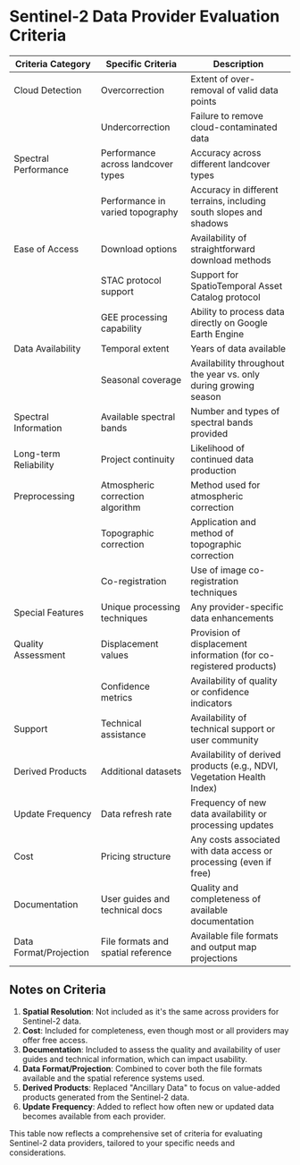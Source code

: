 # Sentinel-2 Data Provider Evaluation Criteria

| Criteria Category | Specific Criteria | Description |
|-------------------|-------------------|-------------|
| Cloud Detection   | Overcorrection | Extent of over-removal of valid data points |
|                   | Undercorrection | Failure to remove cloud-contaminated data |
| Spectral Performance | Performance across landcover types | Accuracy across different landcover types |
|                       | Performance in varied topography | Accuracy in different terrains, including south slopes and shadows |
| Ease of Access    | Download options | Availability of straightforward download methods |
|                   | STAC protocol support | Support for SpatioTemporal Asset Catalog protocol |
|                   | GEE processing capability | Ability to process data directly on Google Earth Engine |
| Data Availability | Temporal extent | Years of data available |
|                   | Seasonal coverage | Availability throughout the year vs. only during growing season |
| Spectral Information | Available spectral bands | Number and types of spectral bands provided |
| Long-term Reliability | Project continuity | Likelihood of continued data production |
| Preprocessing     | Atmospheric correction algorithm | Method used for atmospheric correction |
|                   | Topographic correction | Application and method of topographic correction |
|                   | Co-registration | Use of image co-registration techniques |
| Special Features  | Unique processing techniques | Any provider-specific data enhancements |
| Quality Assessment | Displacement values | Provision of displacement information (for co-registered products) |
|                    | Confidence metrics | Availability of quality or confidence indicators |
| Support           | Technical assistance | Availability of technical support or user community |
| Derived Products  | Additional datasets | Availability of derived products (e.g., NDVI, Vegetation Health Index) |
| Update Frequency  | Data refresh rate | Frequency of new data availability or processing updates |
| Cost              | Pricing structure | Any costs associated with data access or processing (even if free) |
| Documentation     | User guides and technical docs | Quality and completeness of available documentation |
| Data Format/Projection | File formats and spatial reference | Available file formats and output map projections |

## Notes on Criteria

1. **Spatial Resolution**: Not included as it's the same across providers for Sentinel-2 data.
2. **Cost**: Included for completeness, even though most or all providers may offer free access.
3. **Documentation**: Included to assess the quality and availability of user guides and technical information, which can impact usability.
4. **Data Format/Projection**: Combined to cover both the file formats available and the spatial reference systems used.
5. **Derived Products**: Replaced "Ancillary Data" to focus on value-added products generated from the Sentinel-2 data.
6. **Update Frequency**: Added to reflect how often new or updated data becomes available from each provider.

This table now reflects a comprehensive set of criteria for evaluating Sentinel-2 data providers, tailored to your specific needs and considerations.
